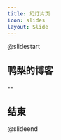 ```yaml
---
title: 幻灯片页
icon: slides
layout: Slide
---
```


<!-- markdownlint-disable MD024 MD033 MD051 -->

@slidestart

## 鸭梨的博客

--

## 结束

@slideend
